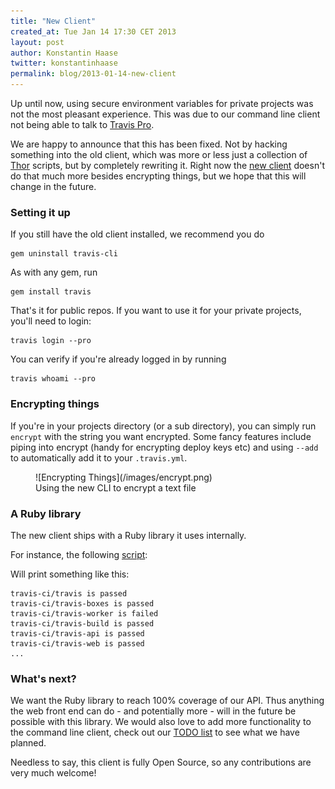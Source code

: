 ```yaml
---
title: "New Client"
created_at: Tue Jan 14 17:30 CET 2013
layout: post
author: Konstantin Haase
twitter: konstantinhaase
permalink: blog/2013-01-14-new-client
---
```


Up until now, using secure environment variables for private projects was not the most pleasant experience. This was due to our command line client not being able to talk to [Travis Pro](http://travis-ci.com).

We are happy to announce that this has been fixed. Not by hacking something into the old client, which was more or less just a collection of [Thor](https://github.com/wycats/thor) scripts, but by completely rewriting it. Right now the [new client](https://github.com/travis-ci/travis) doesn't do that much more besides encrypting things, but we hope that this will change in the future.

### Setting it up

If you still have the old client installed, we recommend you do

    gem uninstall travis-cli

As with any gem, run

    gem install travis

That's it for public repos. If you want to use it for your private projects, you'll need to login:

    travis login --pro

You can verify if you're already logged in by running

    travis whoami --pro

### Encrypting things

If you're in your projects directory (or a sub directory), you can simply run `encrypt` with the string you want encrypted. Some fancy features include piping into encrypt (handy for encrypting deploy keys etc) and using `--add` to automatically add it to your `.travis.yml`.

<figure>
  ![Encrypting Things](/images/encrypt.png)
  <figcaption>Using the new CLI to encrypt a text file</figcaption>
</figure>

### A Ruby library

The new client ships with a Ruby library it uses internally.

For instance, the following [script](https://github.com/travis-ci/travis/blob/master/example/org_overview.rb):

<script src="https://gist.github.com/4531148.js"></script>

Will print something like this:

    travis-ci/travis is passed
    travis-ci/travis-boxes is passed
    travis-ci/travis-worker is failed
    travis-ci/travis-build is passed
    travis-ci/travis-api is passed
    travis-ci/travis-web is passed
    ...

### What's next?

We want the Ruby library to reach 100% coverage of our API. Thus anything the web front end can do - and potentially more - will in the future be possible with this library. We would also love to add more functionality to the command line client, check out our [TODO list](https://github.com/travis-ci/travis#todo) to see what we have planned.

Needless to say, this client is fully Open Source, so any contributions are very much welcome!